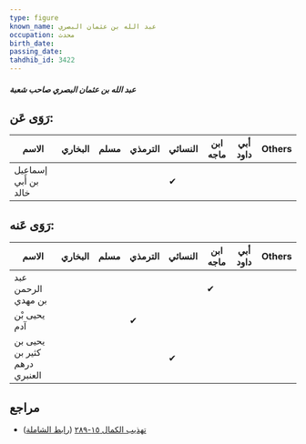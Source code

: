 ```yaml
---
type: figure
known_name: عبد الله بن عثمان البصري
occupation: محدث
birth_date:
passing_date:
tahdhib_id: 3422
---
```

##### عبد الله بن عثمان البصري صاحب شعبة

## رَوَى عَن:
| الاسم                | البخاري | مسلم | الترمذي | النسائي | ابن ماجه | أبي داود | Others |
| -------------------- | ------- | ---- | ------- | ------- | -------- | -------- | ------ |
| إسماعيل بن أَبي خالد |         |      |         | ✔       |          |          |        |
## رَوَى عَنه:
| الاسم                        | البخاري | مسلم | الترمذي | النسائي | ابن ماجه | أبي داود | Others |
| ---------------------------- | ------- | ---- | ------- | ------- | -------- | -------- | ------ |
| عبد الرحمن بن مهدي           |         |      |         |         | ✔        |          |        |
| يحيى بْن آدم                 |         |      | ✔       |         |          |          |        |
| يحيى بن كثير بن درهم العنبري |         |      |         | ✔       |          |          |        |
## مراجع
- [تهذيب الكمال ١٥-٢٨٩](obsidian://open?vault=Tahdhib-al-Kamal&file=Figures/٣٤٢٢-عبد%20الله%20بن%20عثمان%20البصري%20صاحب%20شعبة) ([رابط الشاملة](https://shamela.ws/book/3722/7773))